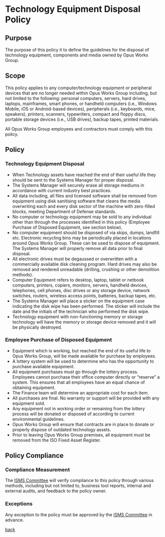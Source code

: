 # Technology Equipment Disposal Policy

## Purpose

The purpose of this policy it to define the guidelines for the disposal of technology equipment, components and media owned by Opus Works Group. 


## Scope

This policy applies to any computer/technology equipment or peripheral devices that are no longer needed within Opus Works Group including, but not limited to the following:  personal computers, servers, hard drives, laptops, mainframes, smart phones, or handheld computers (i.e., Windows Mobile, iOS or Android-based devices), peripherals (i.e., keyboards, mice, speakers), printers, scanners, typewriters, compact and floppy discs, portable storage devices (i.e., USB drives), backup tapes, printed materials. 

All Opus Works Group employees and contractors must comply with this policy. 

## Policy

### Technology Equipment Disposal

- When Technology assets have reached the end of their useful life they should be sent to the Systems Manager for proper disposal.
- The Systems Manager will securely erase all storage mediums in accordance with current industry best practices.
- All data including, all files and licensed software shall be removed from equipment using disk sanitising software that cleans the media overwriting each and every disk sector of the machine with zero-filled blocks, meeting Department of Defense standards.
- No computer or technology equipment may be sold to any individual other than through the processes identified in this policy (Employee Purchase of Disposed Equipment, see section below).
- No computer equipment should be disposed of via skips, dumps, landfill etc.  Electronic recycling bins may be periodically placed in locations around Opus Works Group.  These can be used to dispose of equipment.  The Systems Manager will properly remove all data prior to final disposal. 
- All electronic drives must be degaussed or overwritten with a commercially available disk cleaning program. Hard drives may also be removed and rendered unreadable (drilling, crushing or other demolition methods).
- Computer Equipment refers to desktop, laptop, tablet or netbook computers, printers, copiers, monitors, servers, handheld devices, telephones, cell phones, disc drives or any storage device, network switches, routers, wireless access points, batteries, backup tapes, etc.
- The Systems Manager will place a sticker on the equipment case indicating the disk wipe has been performed. The sticker will include the date and the initials of the technician who performed the disk wipe.
- Technology equipment with non-functioning memory or storage technology will have the memory or storage device removed and it will be physically destroyed.

### Employee Purchase of Disposed Equipment

- Equipment which is working, but reached the end of its useful life to Opus Works Group, will be made available for purchase by employees.
- A lottery system will be used to determine who has the opportunity to purchase available equipment.
- All equipment purchases must go through the lottery process.  Employees cannot purchase their office computer directly or “reserve” a system.  This ensures that all employees have an equal chance of obtaining equipment.
- The Finance team will determine an appropriate cost for each item.  
- All purchases are final.  No warranty or support will be provided with any equipment sold.  
- Any equipment not in working order or remaining from the lottery process will be donated or disposed of according to current environmental guidelines.
- Opus Works Group will ensure that contracts are in place to donate or properly dispose of outdated technology assets.   
- Prior to leaving Opus Works Group premises, all equipment must be removed from the ISO Fixed Asset Register.  

## Policy Compliance

### Compliance Measurement

The [ISMS Committee](../README.md#the-isms-committee) will verify compliance to this policy through various methods, including but not limited to, business tool reports, internal and external audits, and feedback to the policy owner.

###	Exceptions

Any exception to the policy must be approved by the [ISMS Committee](../README.md#the-isms-committee) in advance.

[back](../README.md#a-z-policies)

